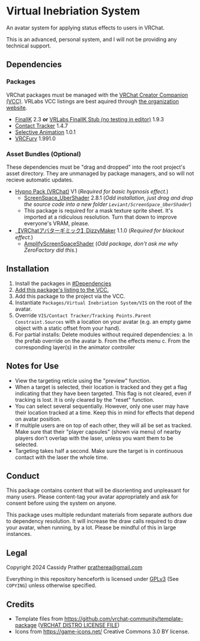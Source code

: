 # Virtual Inebriation System

An avatar system for applying status effects to users in VRChat.

This is an advanced, personal system, and I will not be providing any technical support.

## Dependencies

### Packages

VRChat packages must be managed with the [VRChat Creator Companion (VCC)](https://vcc.docs.vrchat.com/).
VRLabs VCC listings are best aquired through [the organization website](https://vrlabs.dev/packages/).

* [FinalIK](https://assetstore.unity.com/packages/tools/animation/final-ik-14290) 2.3 **or** [VRLabs FinalIK Stub (no testing in editor)](https://github.com/VRLabs/Final-IK-Stub) 1.9.3
* [Contact Tracker](https://github.com/VRLabs/Contact-Tracker) 1.4.7
* [Selective Animation](https://github.com/VRLabs/Selective-Animation) 1.0.1
* [VRCFury](https://vrcfury.com/) 1.991.0

### Asset Bundles (Optional)

These dependencies must be "drag and dropped" into the root project's asset directory. They are unmanaged by package managers, and so will not recieve automatic updates.

* [Hypno Pack (VRChat)](https://illuminatedvr.gumroad.com/l/hypnopack) V1 (_Required for basic hypnosis effect._)
    * [ScreenSpace_UberShader](https://github.com/Leviant/ScreenSpace_Ubershader) 2.8.1 (_Odd installation, just drag and drop the source code into a new folder `Leviant/ScreenSpace_UberShader`_)
    * This package is required for a mask texture sprite sheet. It's imported at a ridiculous resolution. Turn that down to improve everyone's VRAM, please.
* [【VRChatアバターギミック】DizzyMaker](https://zerofactory.booth.pm/items/5209239) 1.1.0 (_Required for blackout effect._)
    * [AmplifyScreenSpaceShader](https://vrcmods.com/download/4300) (_Odd package, don't ask me why ZeroFactory did this._)


## Installation

1. Install the packages in [#Dependencies](#dependencies)
2. [Add this package's listing to the VCC.](https://cassidyprather.github.io/avatar-syringe/)
3. Add this package to the project via the VCC.
4. Instantiate `Packages/Virtual Inebriation System/VIS` on the root of the avatar.
5. Override `VIS/Contact Tracker/Tracking Points.Parent Constraint.Sources` with a location on your avatar (e.g. an empty game object with a static offset from your hand).
6. For partial installs: Delete modules without required dependencies:
a. In the prefab override on the avatar
b. From the effects menu
c. From the corresponding layer(s) in the animator controller

## Notes for Use

* View the targeting reticle using the "preview" function.
* When a target is selected, their location is tracked and they get a flag indicating that they have been targeted. This flag is not cleared, even if tracking is lost. It is only cleared by the "reset" function.
* You can select several sequentially. However, only one user may have their location tracked at a time. Keep this in mind for effects that depend on avatar position.
* If multiple users are on top of each other, they will all be set as tracked. Make sure that their "player capsules" (shown via menu) of nearby players don't overlap with the laser, unless you want them to be selected.
* Targeting takes half a second. Make sure the target is in continuous contact with the laser the whole time.

## Conduct

This package contains content that will be disorienting and unpleasant for many users. Please content-tag your avatar appropriately and ask for consent before using the system on anyone.

This package uses multiple redundant materials from separate authors due to dependency resolution. It will increase the draw calls required to draw your avatar, when running, by a lot. Please be mindful of this in large instances.

## Legal

Copyright 2024 Cassidy Prather <pratherea@gmail.com>

Everything in this repository henceforth is licensed under [GPLv3](https://www.gnu.org/licenses/gpl-3.0.html) (See `COPYING`) unless otherwise specified. 

## Credits

* Template files from https://github.com/vrchat-community/template-package ([VRCHAT DISTRO LICENSE FILE](https://github.com/vrchat-community/template-package/blob/d9cf13fe9f56867cbf7315a4dbbf1901bc1537ec/Packages/com.vrchat.core.bootstrap/License.md))
* Icons from https://game-icons.net/ Creative Commons 3.0 BY license.
